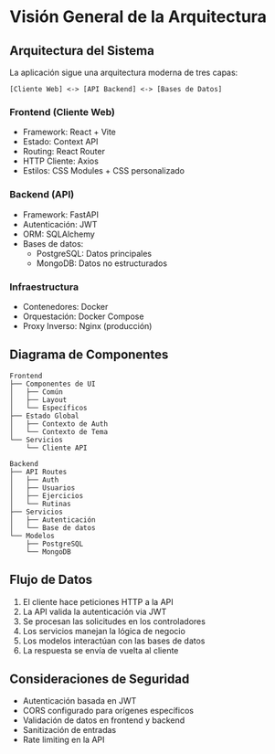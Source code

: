 # Visión General de la Arquitectura

## Arquitectura del Sistema

La aplicación sigue una arquitectura moderna de tres capas:

```
[Cliente Web] <-> [API Backend] <-> [Bases de Datos]
```

### Frontend (Cliente Web)
- Framework: React + Vite
- Estado: Context API
- Routing: React Router
- HTTP Cliente: Axios
- Estilos: CSS Modules + CSS personalizado

### Backend (API)
- Framework: FastAPI
- Autenticación: JWT
- ORM: SQLAlchemy
- Bases de datos:
  - PostgreSQL: Datos principales
  - MongoDB: Datos no estructurados

### Infraestructura
- Contenedores: Docker
- Orquestación: Docker Compose
- Proxy Inverso: Nginx (producción)

## Diagrama de Componentes

```
Frontend
├── Componentes de UI
│   ├── Común
│   ├── Layout
│   └── Específicos
├── Estado Global
│   ├── Contexto de Auth
│   └── Contexto de Tema
└── Servicios
    └── Cliente API

Backend
├── API Routes
│   ├── Auth
│   ├── Usuarios
│   ├── Ejercicios
│   └── Rutinas
├── Servicios
│   ├── Autenticación
│   └── Base de datos
└── Modelos
    ├── PostgreSQL
    └── MongoDB
```

## Flujo de Datos

1. El cliente hace peticiones HTTP a la API
2. La API valida la autenticación via JWT
3. Se procesan las solicitudes en los controladores
4. Los servicios manejan la lógica de negocio
5. Los modelos interactúan con las bases de datos
6. La respuesta se envía de vuelta al cliente

## Consideraciones de Seguridad

- Autenticación basada en JWT
- CORS configurado para orígenes específicos
- Validación de datos en frontend y backend
- Sanitización de entradas
- Rate limiting en la API
